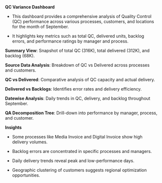 **QC Variance Dashboard**

* This dashboard provides a comprehensive analysis of Quality Control (QC) performance across various processes, customers, and locations for the month of September. 

* It highlights key metrics such as total QC, delivered units, backlog errors, and performance ratings by manager and process.

**Summary View**: Snapshot of total QC (316K), total delivered (312K), and backlog (68K).

**Source Data Analysis**: Breakdown of QC vs Delivered across processes and customers.

**QC vs Delivered**: Comparative analysis of QC capacity and actual delivery.

**Delivered vs Backlogs**: Identifies error rates and delivery efficiency.

**Datewise Analysis**: Daily trends in QC, delivery, and backlog throughout September.

**QA Decomposition Tree**: Drill-down into performance by manager, process, and customer.

**Insights**

* Some processes like Media Invoice and Digital Invoice show high delivery volumes.

* Backlog errors are concentrated in specific processes and managers.

* Daily delivery trends reveal peak and low-performance days.

* Geographic clustering of customers suggests regional optimization opportunities.
